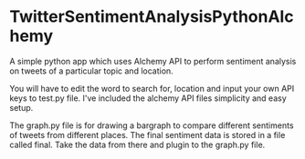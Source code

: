 # TwitterSentimentAnalysisPythonAlchemy
A simple python app which uses Alchemy API to perform sentiment analysis on tweets of a particular topic and location.

You will have to edit the word to search for, location and input your own API keys to test.py file. I've included the alchemy API files simplicity and easy setup.

The graph.py file is for drawing a bargraph to compare different sentiments of tweets from different places. The final sentiment data is stored in a file called final. Take the data from there and plugin to the graph.py file.
